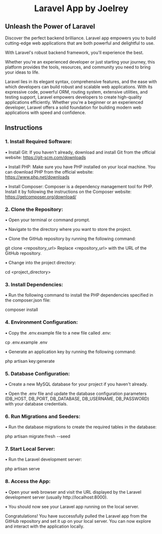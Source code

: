 # <p align="center">Laravel App by Joelrey</p>

<div class="intro-section">
  <h2>Unleash the Power of Laravel</h2>
  <p>Discover the perfect backend brilliance. Laravel app empowers you to build cutting-edge web applications that are both powerful and delightful to use.</p>
  <p>With Laravel's robust backend framework, you'll experience the best.</p>
  <p>Whether you're an experienced developer or just starting your journey, this platform provides the tools, resources, and community you need to bring your ideas to life.</p>
  <p>Laravel lies in its elegant syntax, comprehensive features, and the ease with which developers can build robust and scalable web applications. With its expressive code, powerful ORM, routing system, extensive utilities, and testing support, Laravel empowers developers to create high-quality applications efficiently. Whether you're a beginner or an experienced developer, Laravel offers a solid foundation for building modern web applications with speed and confidence.</p>
</div>

## Instructions

### 1.	Install Required Software:

•	Install Git: If you haven't already, download and install Git from the official website: https://git-scm.com/downloads

•	Install PHP: Make sure you have PHP installed on your local machine. You can download PHP from the official website: https://www.php.net/downloads

•	Install Composer: Composer is a dependency management tool for PHP. Install it by following the instructions on the Composer website: https://getcomposer.org/download/

### 2.	Clone the Repository:

•	Open your terminal or command prompt.

•	Navigate to the directory where you want to store the project.

•	Clone the GitHub repository by running the following command:

git clone <repository_url>
Replace <repository_url> with the URL of the GitHub repository.

•	Change into the project directory:

cd <project_directory>

### 3.	Install Dependencies:

•	Run the following command to install the PHP dependencies specified in the composer.json file:

composer install

### 4.	Environment Configuration:

•	Copy the .env.example file to a new file called .env:

cp .env.example .env

•	Generate an application key by running the following command:

php artisan key:generate

### 5.	Database Configuration:

•	Create a new MySQL database for your project if you haven't already.

•	Open the .env file and update the database configuration parameters (DB_HOST, DB_PORT, DB_DATABASE, DB_USERNAME, DB_PASSWORD) with your database credentials.

### 6.	Run Migrations and Seeders:

•	Run the database migrations to create the required tables in the database:

php artisan migrate:fresh --seed


### 7.	Start Local Server:

•	Run the Laravel development server:

php artisan serve

### 8.	Access the App:

•	Open your web browser and visit the URL displayed by the Laravel development server (usually http://localhost:8000).

•	You should now see your Laravel app running on the local server.

Congratulations! You have successfully pulled the Laravel app from the GitHub repository and set it up on your local server. You can now explore and interact with the application locally.
